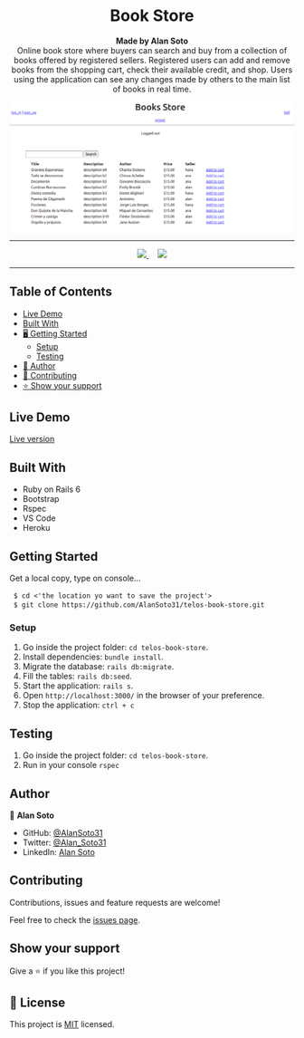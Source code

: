 <h1 align="center">Book Store</h1>

<p align="center">
  <strong>Made by Alan Soto</strong>
  <br>
Online book store where buyers can search and buy from a collection of books offered by registered sellers. Registered users can add and remove books from the shopping cart, check their available credit, and shop. Users using the application can see any changes made by others to the main list of books in real time.
</p>

![screenshot](./app/assets/images/screenshot.png)

<hr>

<p align="center">
  <a href="https://github.com/AlanSoto31/telos-book-store/issues">
    <img src="https://img.shields.io/badge/REPORT%20A%20BUG-purple?style=for-the-badge">
  </a>
   ‎ ‎ ‎ ‎
  <a href="https://github.com/AlanSoto31/telos-book-store/issues">
    <img src="https://img.shields.io/badge/Request%20a%20feature-purple?style=for-the-badge">
  </a>
</p>

<hr>


## Table of Contents

- [Live Demo](#Live-Demo)
- [Built With](#built-With)
- [🖥️ Getting Started](#getting-Started)
  - [Setup](#setup)
  - [Testing](#testing)
- [👥 Author](#author)
- [🤝 Contributing](#contributing)
- [⭐ Show your support](#show-your-support)


## Live Demo

[Live version](https://telos-book-store.herokuapp.com/)


## Built With

- Ruby on Rails 6
- Bootstrap
- Rspec
- VS Code
- Heroku


## Getting Started

Get a local copy, type on console...

````
 $ cd <'the location yo want to save the project'>
 $ git clone https://github.com/AlanSoto31/telos-book-store.git
 ````


### Setup

1. Go inside the project folder: `cd telos-book-store`.
2. Install dependencies: `bundle install`.
3. Migrate the database: `rails db:migrate`.
4. Fill the tables: `rails db:seed`.
5. Start the application: `rails s`.
6. Open `http://localhost:3000/` in the browser of your preference.
7. Stop the application: `ctrl + c`

## Testing

1. Go inside the project folder: `cd telos-book-store`.
2. Run in your console `rspec`


## Author

👤 **Alan Soto**

- GitHub: [@AlanSoto31](https://github.com/AlanSoto31)
- Twitter: [@Alan_Soto31](https://twitter.com/Alan_Soto31)
- LinkedIn: [Alan Soto](https://www.linkedin.com/in/alan-soto-valle/)


## Contributing

Contributions, issues and feature requests are welcome!

Feel free to check the [issues page](https://github.com/AlanSoto31/telos-book-store/issues).


## Show your support

Give a ⭐️ if you like this project!


## 📝 License

This project is [MIT](https://opensource.org/licenses/MIT) licensed.
